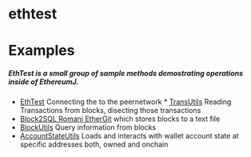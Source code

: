 # ethtest
<h1>Examples</h1>
<h5>EthTest is a small group of sample methods demostrating operations inside of EthereumJ.</h5>

 * [EthTest](https://github.com/Bitcoinzie/ethtest/blob/master/src/main/java/eth/EthTest.java) Connecting the to the peernetwork  * [TransUtils](https://github.com/Bitcoinzie/ethtest/blob/master/src/main/java/eth/TransUtils.java) Reading Transactions from blocks, disecting those transactions
 * [Block2SQL Romanj EtherGit](http://forum.ethergit.com/discussion/7/how-to-parse-blocks-data-to-sql) which stores blocks to a text file
 * [BlockUtils](https://github.com/Bitcoinzie/ethtest/blob/master/src/main/java/eth/BlockUtils.java) Query information from blocks
 * [AccountStateUtils](https://github.com/Bitcoinzie/ethtest/blob/master/src/main/java/eth/AccountStateUtils.java) Loads and interacts with wallet account state at specific addresses both, owned and onchain
